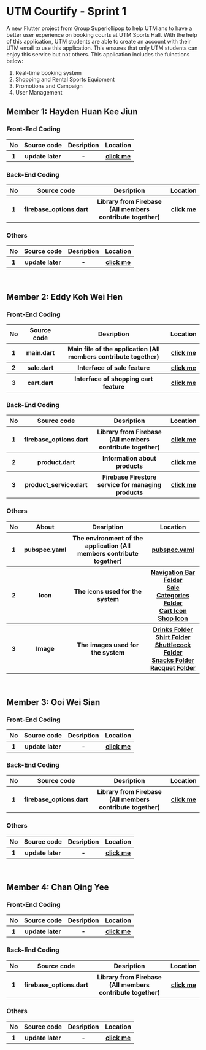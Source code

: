 # UTM Courtify - Sprint 1

A new Flutter project from Group Superlollipop to help UTMians to have a better user experience on booking courts at UTM Sports Hall. With the help of this application, UTM students are able to create an account with their UTM email to use this application. This ensures that only UTM students can enjoy this service but not others. This application includes the fuinctions below:

1. Real-time booking system
2. Shopping and Rental Sports Equipment
3. Promotions and Campaign
4. User Management
 

## Member 1: Hayden Huan Kee Jiun
### Front-End Coding
<table>
<tr>
<th> No
<th> Source code
<th> Desription
<th> Location
</tr>

<tr>
<th> 1
<th> update later
<th> -
<th><a href="lib/home.dart">click me</a>
</tr>
</table>

### Back-End Coding
<table>

<tr>
<th> No
<th> Source code
<th> Desription
<th> Location
</tr>

<tr>
<th> 1
<th>firebase_options.dart
<th> Library from Firebase (All members contribute together)
<th><a href="lib/firebase_options.dart">click me</a>
</tr>
</table>

### Others
<table>
<tr>
<th> No
<th> Source code
<th> Desription
<th> Location
</tr>

<tr>
<th> 1
<th> update later
<th> -
<th><a href="lib/home.dart">click me</a>
</tr>
</table>

<br>

## Member 2: Eddy Koh Wei Hen
### Front-End Coding 
<table>
<tr>
<th> No
<th> Source code
<th> Desription
<th> Location
</tr>

<tr>
<th> 1
<th> main.dart
<th> Main file of the application (All members contribute together)
<th><a href="lib/main.dart">click me</a>
</tr>

<tr>
<th> 2
<th> sale.dart
<th> Interface of sale feature
<th><a href="lib/frontend/sale.dart">click me</a>
</tr>

<tr>
<th> 3
<th> cart.dart
<th> Interface of shopping cart feature
<th><a href="lib/frontend/cart.dart">click me</a>
</tr>
</table>

### Back-End Coding
<table>
<tr>
<th> No
<th> Source code
<th> Desription
<th> Location
</tr>

<tr>
<th> 1
<th>firebase_options.dart
<th> Library from Firebase (All members contribute together)
<th><a href="lib/firebase_options.dart">click me</a>
</tr>

<tr>
<th> 2
<th> product.dart
<th> Information about products
<th><a href="lib/backend/product.dart">click me</a>
</tr>

<tr>
<th> 3
<th> product_service.dart
<th> Firebase Firestore service for managing products
<th><a href="lib/backend/product_service.dart">click me</a>
</tr>
</table>

### Others
<table>
<tr>
<th> No
<th> About
<th> Desription
<th> Location
</tr>

<tr>
<th> 1
<th> pubspec.yaml
<th> The environment of the application (All members contribute together)
<th><a href="pubspec.yaml">pubspec.yaml</a>
</tr>

<tr>
<th> 2
<th> Icon
<th> The icons used for the system
<th><a href="icons/NavigationBar">Navigation Bar Folder</a><br>
    <a href="icons/SaleCategories">Sale Categories Folder</a><br>
    <a href="icons/Cart_Icon.png">Cart Icon</a><br>
    <a href="icons/Shop_Icon.png">Shop Icon</a><br>
</tr>

<tr>
<th> 3
<th> Image 
<th> The images used for the system
<th><a href="images/Drinks">Drinks Folder</a><br>
    <a href="images/Shirt">Shirt Folder</a><br>
    <a href="images/Shuttlecock">Shuttlecock Folder</a><br>
    <a href="images/Snacks">Snacks Folder</a><br>
    <a href="images/racquet">Racquet Folder</a>
</tr>
</table>

<br>

## Member 3: Ooi Wei Sian
### Front-End Coding 
<table>
<tr>
<th> No
<th> Source code
<th> Desription
<th> Location
</tr>

<tr>
<th> 1
<th> update later
<th> -
<th><a href="lib/home.dart">click me</a>
</tr>
</table>

### Back-End Coding
<table>

<tr>
<th> No
<th> Source code
<th> Desription
<th> Location
</tr>

<tr>
<th> 1
<th>firebase_options.dart
<th> Library from Firebase (All members contribute together)
<th><a href="lib/firebase_options.dart">click me</a>
</tr>
</table>

### Others
<table>
<tr>
<th> No
<th> Source code
<th> Desription
<th> Location
</tr>

<tr>
<th> 1
<th> update later
<th> -
<th><a href="lib/home.dart">click me</a>
</tr>
</table>

<br>

## Member 4: Chan Qing Yee
### Front-End Coding 
<table>
<tr>
<th> No
<th> Source code
<th> Desription
<th> Location
</tr>

<tr>
<th> 1
<th> update later
<th> -
<th><a href="lib/home.dart">click me</a>
</tr>
</table>

### Back-End Coding
<table>

<tr>
<th> No
<th> Source code
<th> Desription
<th> Location
</tr>

<tr>
<th> 1
<th>firebase_options.dart
<th> Library from Firebase (All members contribute together)
<th><a href="lib/firebase_options.dart">click me</a>
</tr>
</table>

### Others
<table>
<tr>
<th> No
<th> Source code
<th> Desription
<th> Location
</tr>

<tr>
<th> 1
<th> update later
<th> -
<th><a href="lib/home.dart">click me</a>
</tr>
</table>
